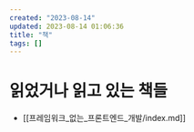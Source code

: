 ```yaml
---
created: "2023-08-14"
updated: 2023-08-14 01:06:36
title: "책"
tags: []
---
```


# 읽었거나 읽고 있는 책들

- [[프레임워크_없는_프론트엔드_개발/index.md]]
